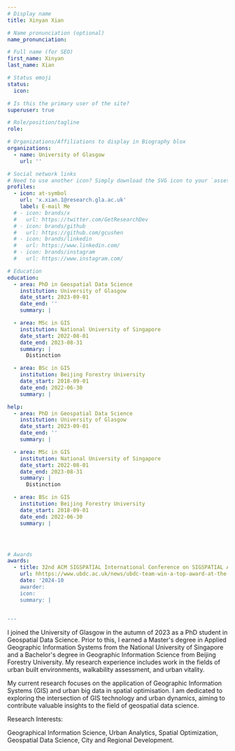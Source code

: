 ```yaml
---
# Display name
title: Xinyan Xian

# Name pronunciation (optional)
name_pronunciation:

# Full name (for SEO)
first_name: Xinyan
last_name: Xian

# Status emoji
status:
  icon: 

# Is this the primary user of the site?
superuser: true

# Role/position/tagline
role: 

# Organizations/Affiliations to display in Biography blox
organizations:
  - name: University of Glasgow
    url: ''

# Social network links
# Need to use another icon? Simply download the SVG icon to your `assets/media/icons/` folder.
profiles:
  - icon: at-symbol
    url: 'x.xian.1@research.gla.ac.uk'
    label: E-mail Me
  # - icon: brands/x
  #   url: https://twitter.com/GetResearchDev
  # - icon: brands/github
  #   url: https://github.com/gcushen
  # - icon: brands/linkedin
  #   url: https://www.linkedin.com/
  # - icon: brands/instagram
  #   url: https://www.instagram.com/

# Education
education:
  - area: PhD in Geospatial Data Science
    institution: University of Glasgow
    date_start: 2023-09-01
    date_end: ''
    summary: |    

  - area: MSc in GIS
    institution: National University of Singapore
    date_start: 2022-08-01
    date_end: 2023-08-31
    summary: |
      Distinction

  - area: BSc in GIS
    institution: Beijing Forestry University
    date_start: 2018-09-01
    date_end: 2022-06-30
    summary: |

help:
  - area: PhD in Geospatial Data Science
    institution: University of Glasgow
    date_start: 2023-09-01
    date_end: ''
    summary: |    

  - area: MSc in GIS
    institution: National University of Singapore
    date_start: 2022-08-01
    date_end: 2023-08-31
    summary: |
      Distinction

  - area: BSc in GIS
    institution: Beijing Forestry University
    date_start: 2018-09-01
    date_end: 2022-06-30
    summary: |




# Awards
awards:
  - title: 32nd ACM SIGSPATIAL International Conference on SIGSPATIAL Advances in Geographic Information Systems (ACM SIGSPATIAL 2024) - GISCup 2024 Top 3 Award, 2024
    url: hhttps://www.ubdc.ac.uk/news/ubdc-team-win-a-top-award-at-the-acm-sigspatial-conference
    date: '2024-10
    awarder: 
    icon: 
    summary: |
        

---
```


I joined the University of Glasgow in the autumn of 2023 as a PhD student in Geospatial Data Science. Prior to this, I earned a Master's degree in Applied Geographic Information Systems from the National University of Singapore and a Bachelor's degree in Geographic Information Science from Beijing Forestry University. My research experience includes work in the fields of urban built environments, walkability assessment, and urban vitality.

My current research focuses on the application of Geographic Information Systems (GIS) and urban big data in spatial optimisation. I am dedicated to exploring the intersection of GIS technology and urban dynamics, aiming to contribute valuable insights to the field of geospatial data science.

Research Interests:

Geographical Information Science, Urban Analytics, Spatial Optimization, Geospatial Data Science, City and Regional Development.
